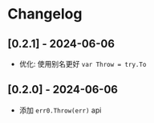# Changelog

## [0.2.1] - 2024-06-06

- 优化: 使用别名更好 `var Throw = try.To`

## [0.2.0] - 2024-06-06

- 添加 `err0.Throw(err)` api
